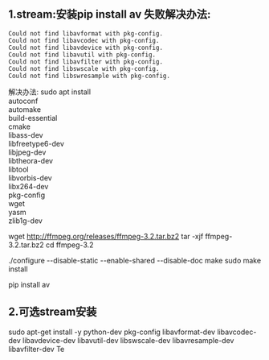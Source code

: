 ## 1.stream:安装pip install av 失败解决办法:
    Could not find libavformat with pkg-config.
    Could not find libavcodec with pkg-config.
    Could not find libavdevice with pkg-config.
    Could not find libavutil with pkg-config.
    Could not find libavfilter with pkg-config.
    Could not find libswscale with pkg-config.
    Could not find libswresample with pkg-config.

解决办法:
    sudo apt install \
    autoconf \
    automake \
    build-essential \
    cmake \
    libass-dev \
    libfreetype6-dev \
    libjpeg-dev \
    libtheora-dev \
    libtool \
    libvorbis-dev \
    libx264-dev \
    pkg-config \
    wget \
    yasm \
    zlib1g-dev

wget http://ffmpeg.org/releases/ffmpeg-3.2.tar.bz2
tar -xjf ffmpeg-3.2.tar.bz2
cd ffmpeg-3.2

./configure --disable-static --enable-shared --disable-doc
make
sudo make install

pip install av

## 2.可选stream安装
   sudo apt-get install -y python-dev pkg-config libavformat-dev libavcodec-dev libavdevice-dev libavutil-dev libswscale-dev libavresample-dev libavfilter-dev
Te
